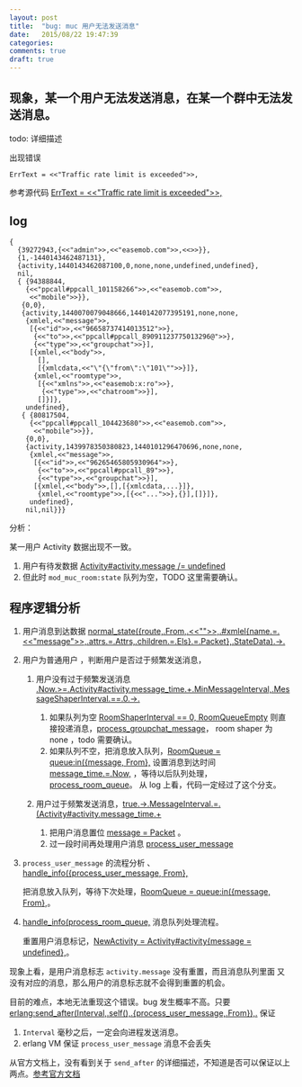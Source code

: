 ```yaml
---
layout: post
title:  "bug: muc 用户无法发送消息"
date:   2015/08/22 19:47:39
categories:
comments: true
draft: true
---
```


## 现象，某一个用户无法发送消息，在某一个群中无法发送消息。

todo: 详细描述

出现错误

```
ErrText = <<"Traffic rate limit is exceeded">>,
```

参考源代码 [ErrText = <<"Traffic rate limit is exceeded">>,](https://github.com/easemob/ejabberd/blob/f2c2175defbe1a253e56ec37e2f361460e345e65/src/mod_muc_room.erl#L188-#L188)

## log

```
{
  {39272943,{<<"admin">>,<<"easemob.com">>,<<>>}},
  {1,-1440143462487131},
  {activity,1440143462087100,0,none,none,undefined,undefined},
  nil,
  { {94388844,
    {<<"ppcall#ppcall_101158266">>,<<"easemob.com">>,
     <<"mobile">>}},
   {0,0},
   {activity,1440070079048666,1440142077395191,none,none,
    {xmlel,<<"message">>,
     [{<<"id">>,<<"96658737414013512">>},
      {<<"to">>,<<"ppcall#ppcall_89091123775013296@">>},
      {<<"type">>,<<"groupchat">>}],
     [{xmlel,<<"body">>,
       [],
       [{xmlcdata,<<"\"{\"from\":\"101\"">>}]},
      {xmlel,<<"roomtype">>,
       [{<<"xmlns">>,<<"easemob:x:ro">>},
        {<<"type">>,<<"chatroom">>}],
       []}]},
    undefined},
   { {80817504,
     {<<"ppcall#ppcall_104423680">>,<<"easemob.com">>,
      <<"mobile">>}},
    {0,0},
    {activity,1439978350380823,1440101296470696,none,none,
     {xmlel,<<"message">>,
      [{<<"id">>,<<"96265465805930964">>},
       {<<"to">>,<<"ppcall#ppcall_89">>},
       {<<"type">>,<<"groupchat">>}],
      [{xmlel,<<"body">>,[],[{xmlcdata,...}]},
       {xmlel,<<"roomtype">>,[{<<"...">>},{}],[]}]},
     undefined},
    nil,nil}}}
```

分析：

某一用户 Activity 数据出现不一致。

 1. 用户有待发数据 [Activity#activity.message /= undefined](https://github.com/easemob/ejabberd/blob/f2c2175defbe1a253e56ec37e2f361460e345e65/src/mod_muc_room.erl#L187-#L187)
 2. 但此时 `mod_muc_room:state` 队列为空，TODO 这里需要确认。


## 程序逻辑分析

1. 用户消息到达数据 [normal_state({route,.From,.<<"">>,.#xmlel{name.=.<<"message">>,.attrs.=.Attrs,.children.=.Els}.=.Packet},.StateData).->.](https://github.com/easemob/ejabberd/blob/f2c2175defbe1a253e56ec37e2f361460e345e65/src/mod_muc_room.erl#L166-#L171)

2. 用户为普通用户 ，判断用户是否过于频繁发送消息，

   1. 用户没有过于频繁发送消息 [.Now.>=.Activity#activity.message_time.+.MinMessageInterval,.MessageShaperInterval.==.0.->.](https://github.com/easemob/ejabberd/blob/f2c2175defbe1a253e56ec37e2f361460e345e65/src/mod_muc_room.erl#L194-#L197)
       1. 如果队列为空 [RoomShaperInterval == 0, RoomQueueEmpty](https://github.com/easemob/ejabberd/blob/f2c2175defbe1a253e56ec37e2f361460e345e65/src/mod_muc_room.erl#L201-#L201) 则直接投递消息，[process_groupchat_message](https://github.com/easemob/ejabberd/blob/f2c2175defbe1a253e56ec37e2f361460e345e65/src/mod_muc_room.erl#L211-#L211)， room shaper 为 none ，todo 需要确认。
       2. 如果队列不空，把消息放入队列，[RoomQueue = queue:in({message, From},](https://github.com/easemob/ejabberd/blob/f2c2175defbe1a253e56ec37e2f361460e345e65/src/mod_muc_room.erl#L227-#L227) 设置消息到达时间 [message_time.=.Now,](https://github.com/easemob/ejabberd/blob/f2c2175defbe1a253e56ec37e2f361460e345e65/src/mod_muc_room.erl#L222-#L223) ，等待以后队列处理，[process_room_queue](https://github.com/easemob/ejabberd/blob/f2c2175defbe1a253e56ec37e2f361460e345e65/src/mod_muc_room.erl#L217-#L217)。
       从 log 上看，代码一定经过了这个分支。

   2. 用户过于频繁发送消息，[true.->.MessageInterval.=.(Activity#activity.message_time.+](https://github.com/easemob/ejabberd/blob/f2c2175defbe1a253e56ec37e2f361460e345e65/src/mod_muc_room.erl#L236-#L237)
      1. 把用户消息置位 [message = Packet](https://github.com/easemob/ejabberd/blob/f2c2175defbe1a253e56ec37e2f361460e345e65/src/mod_muc_room.erl#L245-#L245) 。
      2. 过一段时间再处理用户消息 [process_user_message](https://github.com/easemob/ejabberd/blob/f2c2175defbe1a253e56ec37e2f361460e345e65/src/mod_muc_room.erl#L244-#L244)


1. `process_user_message` 的流程分析 、[handle_info({process_user_message, From},](https://github.com/easemob/ejabberd/blob/f2c2175defbe1a253e56ec37e2f361460e345e65/src/mod_muc_room.erl#L780-#L781)

   把消息放入队列，等待下次处理，[RoomQueue = queue:in({message, From},](https://github.com/easemob/ejabberd/blob/f2c2175defbe1a253e56ec37e2f361460e345e65/src/mod_muc_room.erl#L784-#L784)。

2. [handle_info(process_room_queue,](https://github.com/easemob/ejabberd/blob/f2c2175defbe1a253e56ec37e2f361460e345e65/src/mod_muc_room.erl#L792-#L792) 消息队列处理流程。

   重置用户消息标记，[NewActivity = Activity#activity{message = undefined},](https://github.com/easemob/ejabberd/blob/f2c2175defbe1a253e56ec37e2f361460e345e65/src/mod_muc_room.erl#L798-#L798)。

现象上看，是用户消息标志 `activity.message` 没有重置，而且消息队列里面
又没有对应的消息，那么用户的消息标志就不会得到重置的机会。

目前的难点，本地无法重现这个错误。bug 发生概率不高。只要 [erlang:send_after(Interval,.self(),.{process_user_message,.From}),.](https://github.com/easemob/ejabberd/blob/f2c2175defbe1a253e56ec37e2f361460e345e65/src/mod_muc_room.erl#L243-#L245) 保证
  1. `Interval` 毫秒之后，一定会向进程发送消息。
  2. erlang VM 保证 `process_user_message` 消息不会丢失

从官方文档上，没有看到关于 `send_after` 的详细描述，不知道是否可以保证以上两点。[参考官方文档](http://www.erlang.org/doc/man/erlang.html#send_after-4)
